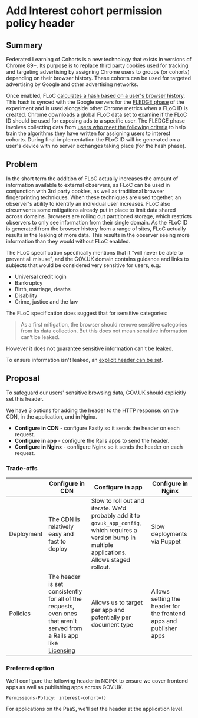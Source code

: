 # Add Interest cohort permission policy header

## Summary

Federated Learning of Cohorts is a new technology that exists in versions of Chrome 89+. Its purpose is to replace third party cookies used for tracking and targeting advertising by assigning Chrome users to groups (or cohorts) depending on their browser history. These cohorts can be used for targeted advertising by Google and other advertising networks.

Once enabled, FLoC [calculates a hash based on a user's browser history](https://raw.githubusercontent.com/google/ads-privacy/master/proposals/FLoC/FLOC-Whitepaper-Google.pdf). This hash is synced with the Google servers for the [FLEDGE phase](https://adtechexplained.com/fledge-explained/) of the experiment and is used alongside other Chrome metrics when a FLoC ID is created. Chrome downloads a global FLoC data set to examine if the FLoC ID should be used for exposing ads to a specific user. The FLEDGE phase involves collecting data from [users who meet the following criteria](https://github.com/WICG/floc#qualifying-users-for-whom-a-cohort-will-be-logged-with-their-sync-data) to help train the algorithms they have written for assigning users to interest cohorts. During final implementation the FLoC ID will be generated on a user's device with no server exchanges taking place (for the hash phase).

## Problem

In the short term the addition of FLoC actually increases the amount of information available to external observers, as FLoC can be used in conjunction with 3rd party cookies, as well as traditional browser fingerprinting techniques. When these techniques are used together, an observer's ability to identify an individual user increases. FLoC also circumvents some mitigations already put in place to limit data shared across domains. Browsers are rolling out partitioned storage, which restricts observers to only see information from their single domain. As the FLoC ID is generated from the browser history from a range of sites, FLoC actually results in the leaking of more data. This results in the observer seeing more information than they would without FLoC enabled.

The FLoC specification specifically mentions that it “will never be able to prevent all misuse”, and the GOV.UK domain contains guidance and links to subjects that would be considered very sensitive for users, e.g.:

- Universal credit login
- Bankruptcy
- Birth, marriage, deaths
- Disability
- Crime, justice and the law

The FLoC specification does suggest that for sensitive categories:

> As a first mitigation, the browser should remove sensitive categories from its data collection. But this does not mean sensitive information can’t be leaked.

However it does not guarantee sensitive information can't be leaked.

To ensure information isn't leaked, an [explicit header can be set](https://github.com/WICG/floc#opting-out-of-computation).

## Proposal

To safeguard our users' sensitive browsing data, GOV.UK should explicitly set this header.

We have 3 options for adding the header to the HTTP response: on the CDN, in the application, and in Nginx.

- **Configure in CDN** - configure Fastly so it sends the header on each request.
- **Configure in app** - configure the Rails apps to send the header.
- **Configure in Nginx** - configure Nginx so it sends the header on each request.

### Trade-offs

| | Configure in CDN | Configure in app | Configure in Nginx |
| --- | --- | --- | --- |
| Deployment | The CDN is relatively easy and fast to deploy | Slow to roll out and iterate. We'd probably add it to `govuk_app_config`, which requires a version bump in multiple applications. Allows staged rollout. | Slow deployments via Puppet |
| Policies | The header is set consistently for all of the requests, even ones that aren't served from a Rails app like [Licensing](https://github.com/alphagov/licensify) | Allows us to target per app and potentially per document type | Allows setting the header for the frontend apps and publisher apps |

### Preferred option

We'll configure the following header in NGINX to ensure we cover frontend apps as well as publishing apps across GOV.UK.

```
Permissions-Policy: interest-cohort=()
```

For applications on the PaaS, we'll set the header at the application level.

